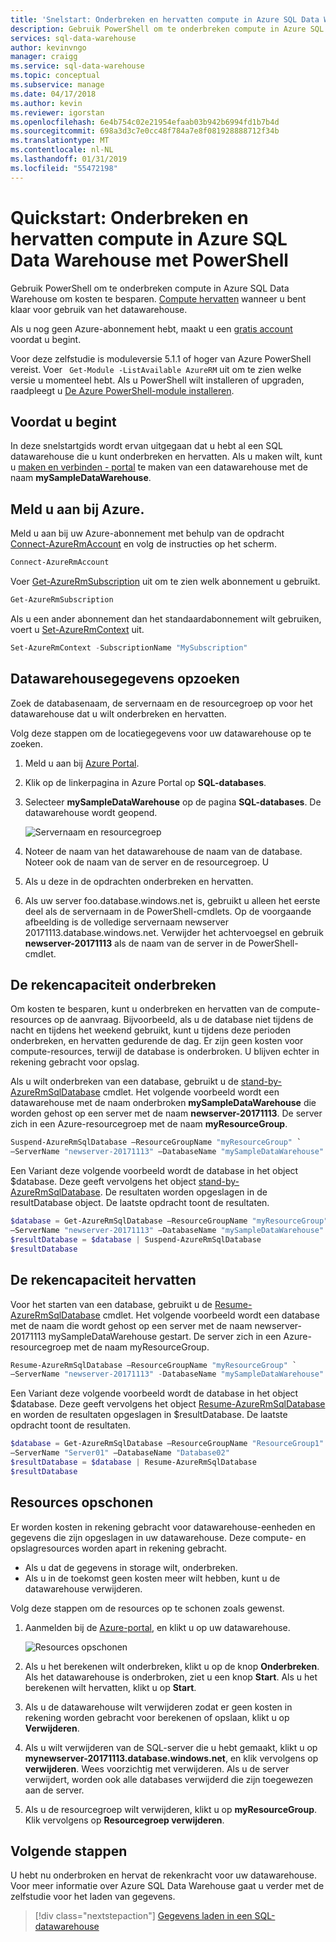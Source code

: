 ```yaml
---
title: 'Snelstart: Onderbreken en hervatten compute in Azure SQL Data Warehouse - PowerShell | Microsoft Docs'
description: Gebruik PowerShell om te onderbreken compute in Azure SQL Data Warehouse om kosten te besparen. Compute hervat wanneer u klaar bent voor het gebruik van het datawarehouse.
services: sql-data-warehouse
author: kevinvngo
manager: craigg
ms.service: sql-data-warehouse
ms.topic: conceptual
ms.subservice: manage
ms.date: 04/17/2018
ms.author: kevin
ms.reviewer: igorstan
ms.openlocfilehash: 6e4b754c02e21954efaab03b942b6994fd1b7b4d
ms.sourcegitcommit: 698a3d3c7e0cc48f784a7e8f081928888712f34b
ms.translationtype: MT
ms.contentlocale: nl-NL
ms.lasthandoff: 01/31/2019
ms.locfileid: "55472198"
---
```

# <a name="quickstart-pause-and-resume-compute-in-azure-sql-data-warehouse-with-powershell"></a>Quickstart: Onderbreken en hervatten compute in Azure SQL Data Warehouse met PowerShell
Gebruik PowerShell om te onderbreken compute in Azure SQL Data Warehouse om kosten te besparen. [Compute hervatten](sql-data-warehouse-manage-compute-overview.md) wanneer u bent klaar voor gebruik van het datawarehouse.

Als u nog geen Azure-abonnement hebt, maakt u een [gratis account](https://azure.microsoft.com/free/) voordat u begint.

Voor deze zelfstudie is moduleversie 5.1.1 of hoger van Azure PowerShell vereist. Voer ` Get-Module -ListAvailable AzureRM` uit om te zien welke versie u momenteel hebt. Als u PowerShell wilt installeren of upgraden, raadpleegt u [De Azure PowerShell-module installeren](/powershell/azure/azurerm/install-azurerm-ps).

## <a name="before-you-begin"></a>Voordat u begint

In deze snelstartgids wordt ervan uitgegaan dat u hebt al een SQL datawarehouse die u kunt onderbreken en hervatten. Als u maken wilt, kunt u [maken en verbinden - portal](create-data-warehouse-portal.md) te maken van een datawarehouse met de naam **mySampleDataWarehouse**.

## <a name="log-in-to-azure"></a>Meld u aan bij Azure.

Meld u aan bij uw Azure-abonnement met behulp van de opdracht [Connect-AzureRmAccount](/powershell/module/azurerm.profile/connect-azurermaccount) en volg de instructies op het scherm.

```powershell
Connect-AzureRmAccount
```

Voer [Get-AzureRmSubscription](/powershell/module/azurerm.profile/get-azurermsubscription) uit om te zien welk abonnement u gebruikt.

```powershell
Get-AzureRmSubscription
```

Als u een ander abonnement dan het standaardabonnement wilt gebruiken, voert u [Set-AzureRmContext](/powershell/module/azurerm.profile/set-azurermcontext) uit.

```powershell
Set-AzureRmContext -SubscriptionName "MySubscription"
```

## <a name="look-up-data-warehouse-information"></a>Datawarehousegegevens opzoeken

Zoek de databasenaam, de servernaam en de resourcegroep op voor het datawarehouse dat u wilt onderbreken en hervatten.

Volg deze stappen om de locatiegegevens voor uw datawarehouse op te zoeken.

1. Meld u aan bij [Azure Portal](https://portal.azure.com/).
2. Klik op de linkerpagina in Azure Portal op **SQL-databases**.
3. Selecteer **mySampleDataWarehouse** op de pagina **SQL-databases**. De datawarehouse wordt geopend.

    ![Servernaam en resourcegroep](media/pause-and-resume-compute-powershell/locate-data-warehouse-information.png)

4. Noteer de naam van het datawarehouse de naam van de database. Noteer ook de naam van de server en de resourcegroep. U
5.  Als u deze in de opdrachten onderbreken en hervatten.
6. Als uw server foo.database.windows.net is, gebruikt u alleen het eerste deel als de servernaam in de PowerShell-cmdlets. Op de voorgaande afbeelding is de volledige servernaam newserver 20171113.database.windows.net. Verwijder het achtervoegsel en gebruik **newserver-20171113** als de naam van de server in de PowerShell-cmdlet.

## <a name="pause-compute"></a>De rekencapaciteit onderbreken
Om kosten te besparen, kunt u onderbreken en hervatten van de compute-resources op de aanvraag. Bijvoorbeeld, als u de database niet tijdens de nacht en tijdens het weekend gebruikt, kunt u tijdens deze perioden onderbreken, en hervatten gedurende de dag. Er zijn geen kosten voor compute-resources, terwijl de database is onderbroken. U blijven echter in rekening gebracht voor opslag.

Als u wilt onderbreken van een database, gebruikt u de [stand-by-AzureRmSqlDatabase](/powershell/module/azurerm.sql/suspend-azurermsqldatabase) cmdlet. Het volgende voorbeeld wordt een datawarehouse met de naam onderbroken **mySampleDataWarehouse** die worden gehost op een server met de naam **newserver-20171113**. De server zich in een Azure-resourcegroep met de naam **myResourceGroup**.


```Powershell
Suspend-AzureRmSqlDatabase –ResourceGroupName "myResourceGroup" `
–ServerName "newserver-20171113" –DatabaseName "mySampleDataWarehouse"
```

Een Variant deze volgende voorbeeld wordt de database in het object $database. Deze geeft vervolgens het object [stand-by-AzureRmSqlDatabase](/powershell/module/azurerm.sql/suspend-azurermsqldatabase). De resultaten worden opgeslagen in de resultDatabase object. De laatste opdracht toont de resultaten.

```Powershell
$database = Get-AzureRmSqlDatabase –ResourceGroupName "myResourceGroup" `
–ServerName "newserver-20171113" –DatabaseName "mySampleDataWarehouse"
$resultDatabase = $database | Suspend-AzureRmSqlDatabase
$resultDatabase
```


## <a name="resume-compute"></a>De rekencapaciteit hervatten
Voor het starten van een database, gebruikt u de [Resume-AzureRmSqlDatabase](/powershell/module/azurerm.sql/resume-azurermsqldatabase) cmdlet. Het volgende voorbeeld wordt een database met de naam die wordt gehost op een server met de naam newserver-20171113 mySampleDataWarehouse gestart. De server zich in een Azure-resourcegroep met de naam myResourceGroup.

```Powershell
Resume-AzureRmSqlDatabase –ResourceGroupName "myResourceGroup" `
–ServerName "newserver-20171113" -DatabaseName "mySampleDataWarehouse"
```

Een Variant deze volgende voorbeeld wordt de database in het object $database. Deze geeft vervolgens het object [Resume-AzureRmSqlDatabase](/powershell/module/azurerm.sql/resume-azurermsqldatabase) en worden de resultaten opgeslagen in $resultDatabase. De laatste opdracht toont de resultaten.

```Powershell
$database = Get-AzureRmSqlDatabase –ResourceGroupName "ResourceGroup1" `
–ServerName "Server01" –DatabaseName "Database02"
$resultDatabase = $database | Resume-AzureRmSqlDatabase
$resultDatabase
```

## <a name="clean-up-resources"></a>Resources opschonen

Er worden kosten in rekening gebracht voor datawarehouse-eenheden en gegevens die zijn opgeslagen in uw datawarehouse. Deze compute- en opslagresources worden apart in rekening gebracht.

- Als u dat de gegevens in storage wilt, onderbreken.
- Als u in de toekomst geen kosten meer wilt hebben, kunt u de datawarehouse verwijderen.

Volg deze stappen om de resources op te schonen zoals gewenst.

1. Aanmelden bij de [Azure-portal](https://portal.azure.com), en klikt u op uw datawarehouse.

    ![Resources opschonen](media/load-data-from-azure-blob-storage-using-polybase/clean-up-resources.png)

1. Als u het berekenen wilt onderbreken, klikt u op de knop **Onderbreken**. Als het datawarehouse is onderbroken, ziet u een knop **Start**.  Als u het berekenen wilt hervatten, klikt u op **Start**.

2. Als u de datawarehouse wilt verwijderen zodat er geen kosten in rekening worden gebracht voor berekenen of opslaan, klikt u op **Verwijderen**.

3. Als u wilt verwijderen van de SQL-server die u hebt gemaakt, klikt u op **mynewserver-20171113.database.windows.net**, en klik vervolgens op **verwijderen**.  Wees voorzichtig met verwijderen. Als u de server verwijdert, worden ook alle databases verwijderd die zijn toegewezen aan de server.

4. Als u de resourcegroep wilt verwijderen, klikt u op **myResourceGroup**. Klik vervolgens op **Resourcegroep verwijderen**.


## <a name="next-steps"></a>Volgende stappen
U hebt nu onderbroken en hervat de rekenkracht voor uw datawarehouse. Voor meer informatie over Azure SQL Data Warehouse gaat u verder met de zelfstudie voor het laden van gegevens.

> [!div class="nextstepaction"]
>[Gegevens laden in een SQL-datawarehouse](load-data-from-azure-blob-storage-using-polybase.md)
